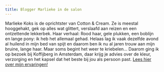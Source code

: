 ```yaml
---
title: Blogger Marlieke in de salon
---
```



Marlieke Koks is de oprichtster van Cotton & Cream. Ze is meestal hooggehakt, gek op alles wat glittert, verslaafd aan reizen en een ontzettende lekkerbek. Haar verhaal: Rood haar, gele plukken, een boblijn en lange pony: ik heb het allemaal gehad. Helaas lag ik vaak dezelfde avond al huilend in mijn bed van spijt en daarom ben ik nu al jaren trouw aan mijn bruine, lange haar. Maar soms begint het weer te kriebelen… Daarom ging ik op bezoek bij Koffijberg in Amsterdam, daar krijg je advies over de kleur, verzorging en het kapsel dat het beste bij jou als persoon past. [Lees hier over mijn ervaringen!](http://cottonandcream.nl/koffijberg-amsterdam/)